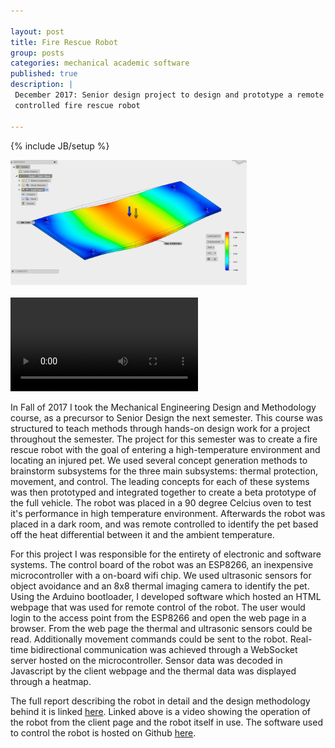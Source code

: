 ```yaml
---

layout: post
title: Fire Rescue Robot 
group: posts
categories: mechanical academic software
published: true
description: |
 December 2017: Senior design project to design and prototype a remote
 controlled fire rescue robot
 
---
```

{% include JB/setup %}

<!--
<br>
<img class="img-responsive center-block" style="max-width: 75%" src="/assets/img/back right view.png">
<br>
-->

<img class="img-responsive center-block" style="max-width: 75%" src="/assets/img/FEA Chassis.png">
<br>

<br>
<video class="img-responsive center-block" style="max-width: 75%"  src="/assets/img/fire-rescue.webm" autoplay loop>
Sorry, your browser doesn't support embedded videos, 
but don't worry, you can <a href="/assets/img/fire-rescue.webm">download it</a>
and watch it with your favorite video player!
</video>
<br>

In Fall of 2017 I took the Mechanical Engineering Design and Methodology course,
as a precursor to Senior Design the next semester. This course was structured to
teach methods through hands-on design work for a project throughout the
semester. The project for this semester was to create a fire rescue robot with
the goal of entering a high-temperature environment and locating an injured
pet. We used several concept generation methods to brainstorm subsystems for the
three main subsystems: thermal protection, movement, and control. The leading
concepts for each of these systems was then prototyped and integrated together
to create a beta prototype of the full vehicle. The robot was placed in a 90
degree Celcius oven to test it's performance in high temperature environment.
Afterwards the robot was placed in a dark room, and was remote controlled to
identify the pet based off the heat differential between it and the ambient
temperature.

For this project I was responsible for the entirety of electronic and software
systems. The control board of the robot was an ESP8266, an inexpensive
microcontroller with a on-board wifi chip. We used ultrasonic sensors for object
avoidance and an 8x8 thermal imaging camera to identify the pet. Using the
Arduino bootloader, I developed software which hosted an HTML webpage that was
used for remote control of the robot. The user would login to the access point
from the ESP8266 and open the web page in a browser. From the web page the
thermal and ultrasonic sensors could be read. Additionally movement commands
could be sent to the robot. Real-time bidirectional communication was achieved
through a WebSocket server hosted on the microcontroller. Sensor data was
decoded in Javascript by the client webpage and the thermal data was displayed
through a heatmap. 

The full report describing the robot in detail and the design methodology behind
it is linked [here](/assets/img/ME_366J_Final-Report.pdf).
Linked above is a video showing the operation of the
robot from the client page and the robot itself in use. The software used to
control the robot is hosted on Github
[here](https://github.com/josephvoss/ME-366J_Fire-Rescue/).

<!--
<br>
<img class="img-responsive center-block" src="/assets/img/Full_car.jpg">
<br>
-->
